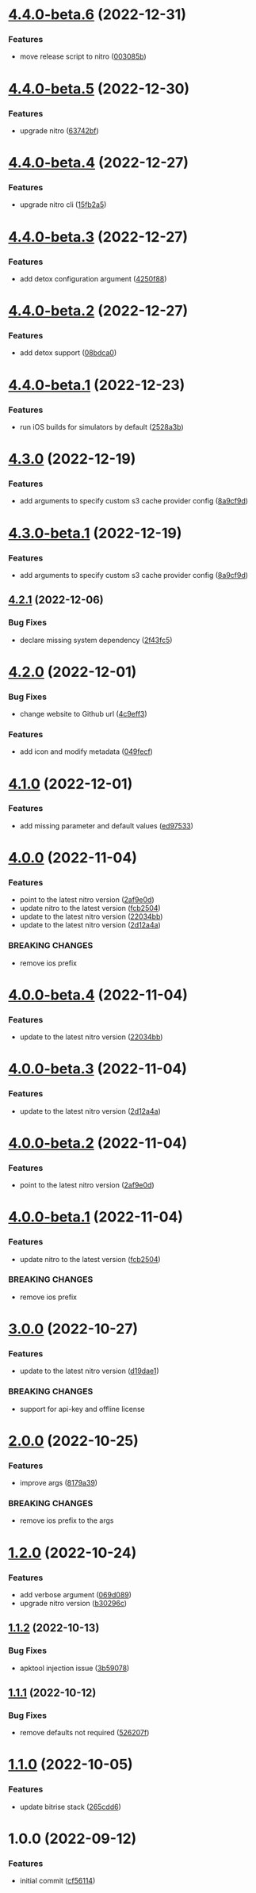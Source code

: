# [4.4.0-beta.6](https://github.com/nitro-build/bitrise-step-nitro-ios/compare/4.4.0-beta.5...4.4.0-beta.6) (2022-12-31)


### Features

* move release script to nitro ([003085b](https://github.com/nitro-build/bitrise-step-nitro-ios/commit/003085b903a27145849c34858dc8ea4aa3a6e6a1))

# [4.4.0-beta.5](https://github.com/nitro-build/bitrise-step-nitro-ios/compare/4.4.0-beta.4...4.4.0-beta.5) (2022-12-30)


### Features

* upgrade nitro ([63742bf](https://github.com/nitro-build/bitrise-step-nitro-ios/commit/63742bf236afb0370670fd81f155ee8c35076141))

# [4.4.0-beta.4](https://github.com/nitro-build/bitrise-step-nitro-ios/compare/4.4.0-beta.3...4.4.0-beta.4) (2022-12-27)


### Features

* upgrade nitro cli ([15fb2a5](https://github.com/nitro-build/bitrise-step-nitro-ios/commit/15fb2a5e8e8d0d73f08f96c2193addc1f729832b))

# [4.4.0-beta.3](https://github.com/nitro-build/bitrise-step-nitro-ios/compare/4.4.0-beta.2...4.4.0-beta.3) (2022-12-27)


### Features

* add detox configuration argument ([4250f88](https://github.com/nitro-build/bitrise-step-nitro-ios/commit/4250f8870eb2a0d98c3090c92121df27e3b769e6))

# [4.4.0-beta.2](https://github.com/nitro-build/bitrise-step-nitro-ios/compare/4.4.0-beta.1...4.4.0-beta.2) (2022-12-27)


### Features

* add detox support ([08bdca0](https://github.com/nitro-build/bitrise-step-nitro-ios/commit/08bdca06813028f4e68ecc555b8aba9b8d5bb586))

# [4.4.0-beta.1](https://github.com/nitro-build/bitrise-step-nitro-ios/compare/4.3.0...4.4.0-beta.1) (2022-12-23)


### Features

* run iOS builds for simulators by default ([2528a3b](https://github.com/nitro-build/bitrise-step-nitro-ios/commit/2528a3b5f9d1e74a4f6d53e082d9fd93a135bb6d))

# [4.3.0](https://github.com/nitro-build/bitrise-step-nitro-ios/compare/4.2.1...4.3.0) (2022-12-19)


### Features

* add arguments to specify custom s3 cache provider config ([8a9cf9d](https://github.com/nitro-build/bitrise-step-nitro-ios/commit/8a9cf9d182dbb02d710c0e5be968c139bfe5660a))

# [4.3.0-beta.1](https://github.com/nitro-build/bitrise-step-nitro-ios/compare/4.2.1...4.3.0-beta.1) (2022-12-19)


### Features

* add arguments to specify custom s3 cache provider config ([8a9cf9d](https://github.com/nitro-build/bitrise-step-nitro-ios/commit/8a9cf9d182dbb02d710c0e5be968c139bfe5660a))

## [4.2.1](https://github.com/nitro-build/bitrise-step-nitro-ios/compare/4.2.0...4.2.1) (2022-12-06)


### Bug Fixes

* declare missing system dependency ([2f43fc5](https://github.com/nitro-build/bitrise-step-nitro-ios/commit/2f43fc5d8cb86284fdcf7e50471ca900f354cef6))

# [4.2.0](https://github.com/nitro-build/bitrise-step-nitro-ios/compare/4.1.0...4.2.0) (2022-12-01)


### Bug Fixes

* change website to Github url ([4c9eff3](https://github.com/nitro-build/bitrise-step-nitro-ios/commit/4c9eff32127ae14d9f05b29ab9c79b74a8936bc4))


### Features

* add icon and modify metadata ([049fecf](https://github.com/nitro-build/bitrise-step-nitro-ios/commit/049fecfd6039c7075d3ae8a5fbde3fe5a7daaf54))

# [4.1.0](https://github.com/nitro-build/bitrise-step-nitro-ios/compare/4.0.0...4.1.0) (2022-12-01)


### Features

* add missing parameter and default values  ([ed97533](https://github.com/nitro-build/bitrise-step-nitro-ios/commit/ed97533a4cdf415ef583b5de2cfd170650e32750))

# [4.0.0](https://github.com/nitro-build/bitrise-step-nitro-ios/compare/3.0.0...4.0.0) (2022-11-04)


### Features

* point to the latest nitro version ([2af9e0d](https://github.com/nitro-build/bitrise-step-nitro-ios/commit/2af9e0d22698cf7cd44a26ee4c3513fa41b3803a))
* update nitro to the latest version ([fcb2504](https://github.com/nitro-build/bitrise-step-nitro-ios/commit/fcb2504ff489c0323cc33353fcea6d8c162db0bf))
* update to the latest nitro version ([22034bb](https://github.com/nitro-build/bitrise-step-nitro-ios/commit/22034bb75b5073e7d1ec45870efb2961a11d70d4))
* update to the latest nitro version ([2d12a4a](https://github.com/nitro-build/bitrise-step-nitro-ios/commit/2d12a4a9fefaaf534537270a6bb30a57005983a5))


### BREAKING CHANGES

* remove ios prefix

# [4.0.0-beta.4](https://github.com/nitro-build/bitrise-step-nitro-ios/compare/4.0.0-beta.3...4.0.0-beta.4) (2022-11-04)


### Features

* update to the latest nitro version ([22034bb](https://github.com/nitro-build/bitrise-step-nitro-ios/commit/22034bb75b5073e7d1ec45870efb2961a11d70d4))

# [4.0.0-beta.3](https://github.com/nitro-build/bitrise-step-nitro-ios/compare/4.0.0-beta.2...4.0.0-beta.3) (2022-11-04)


### Features

* update to the latest nitro version ([2d12a4a](https://github.com/nitro-build/bitrise-step-nitro-ios/commit/2d12a4a9fefaaf534537270a6bb30a57005983a5))

# [4.0.0-beta.2](https://github.com/nitro-build/bitrise-step-nitro-ios/compare/4.0.0-beta.1...4.0.0-beta.2) (2022-11-04)


### Features

* point to the latest nitro version ([2af9e0d](https://github.com/nitro-build/bitrise-step-nitro-ios/commit/2af9e0d22698cf7cd44a26ee4c3513fa41b3803a))

# [4.0.0-beta.1](https://github.com/nitro-build/bitrise-step-nitro-ios/compare/3.0.0...4.0.0-beta.1) (2022-11-04)


### Features

* update nitro to the latest version ([fcb2504](https://github.com/nitro-build/bitrise-step-nitro-ios/commit/fcb2504ff489c0323cc33353fcea6d8c162db0bf))


### BREAKING CHANGES

* remove ios prefix

# [3.0.0](https://github.com/nitro-build/bitrise-step-nitro-ios/compare/2.0.0...3.0.0) (2022-10-27)


### Features

* update to the latest nitro version ([d19dae1](https://github.com/nitro-build/bitrise-step-nitro-ios/commit/d19dae151ec3e5a8c467e3c7afbde5fddfae0cfd))


### BREAKING CHANGES

* support for api-key and offline license

# [2.0.0](https://github.com/nitro-build/bitrise-step-nitro-ios/compare/1.2.0...2.0.0) (2022-10-25)


### Features

* improve args ([8179a39](https://github.com/nitro-build/bitrise-step-nitro-ios/commit/8179a398639c669d7734a1ec52e481e1525631e7))


### BREAKING CHANGES

* remove ios prefix to the args

# [1.2.0](https://github.com/nitro-build/bitrise-step-nitro-ios/compare/1.1.2...1.2.0) (2022-10-24)


### Features

* add verbose argument ([069d089](https://github.com/nitro-build/bitrise-step-nitro-ios/commit/069d089d7b257bb103e4330ec5ee5055ecbca7db))
* upgrade nitro version ([b30296c](https://github.com/nitro-build/bitrise-step-nitro-ios/commit/b30296cd136275753d9aaa333b97194d4e973a7f))

## [1.1.2](https://github.com/nitro-build/bitrise-step-nitro-ios/compare/1.1.1...1.1.2) (2022-10-13)


### Bug Fixes

* apktool injection issue ([3b59078](https://github.com/nitro-build/bitrise-step-nitro-ios/commit/3b590780890db9f185fb87db8dd8ed8a21fb625e))

## [1.1.1](https://github.com/nitro-build/bitrise-step-nitro-ios/compare/1.1.0...1.1.1) (2022-10-12)


### Bug Fixes

* remove defaults not required ([526207f](https://github.com/nitro-build/bitrise-step-nitro-ios/commit/526207fd7ff8cab64e9893d665857fd3c24f8741))

# [1.1.0](https://github.com/nitro-build/bitrise-step-nitro-ios/compare/1.0.0...1.1.0) (2022-10-05)


### Features

* update bitrise stack ([265cdd6](https://github.com/nitro-build/bitrise-step-nitro-ios/commit/265cdd6aaec7e78b866522b4bd8e0321f4b8cd28))

# 1.0.0 (2022-09-12)


### Features

* initial commit ([cf56114](https://github.com/nitro-build/bitrise-step-nitro-ios/commit/cf56114a159fb9a69362d2391d5b5fe20182c6d9))
